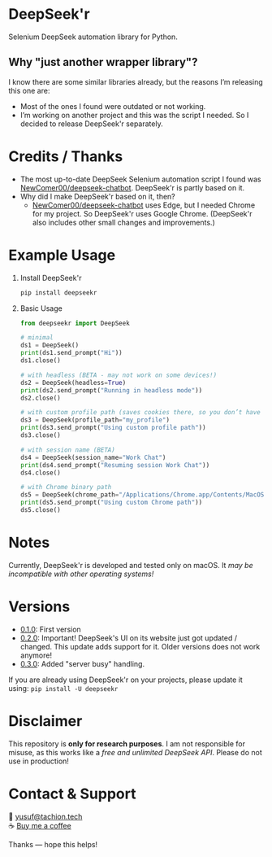 # DeepSeek'r

Selenium DeepSeek automation library for Python.

## Why "just another wrapper library"?

I know there are some similar libraries already, but the reasons I’m releasing this one are:
- Most of the ones I found were outdated or not working.
- I’m working on another project and this was the script I needed. So I decided to release DeepSeek'r separately.

# Credits / Thanks

- The most up-to-date DeepSeek Selenium automation script I found was [NewComer00/deepseek-chatbot](https://github.com/NewComer00/deepseek-chatbot). DeepSeek'r is partly based on it.
- Why did I make DeepSeek'r based on it, then?
	- [NewComer00/deepseek-chatbot](https://github.com/NewComer00/deepseek-chatbot) uses Edge, but I needed Chrome for my project. So DeepSeek'r uses Google Chrome. (DeepSeek'r also includes other small changes and improvements.)

# Example Usage

1. Install DeepSeek'r  
	```bash
	pip install deepseekr
	```

2. Basic Usage  
	```python
	from deepseekr import DeepSeek

	# minimal
	ds1 = DeepSeek()
	print(ds1.send_prompt("Hi"))
	ds1.close()

	# with headless (BETA - may not work on some devices!)
	ds2 = DeepSeek(headless=True)
	print(ds2.send_prompt("Running in headless mode"))
	ds2.close()

	# with custom profile path (saves cookies there, so you don’t have to log in again)
	ds3 = DeepSeek(profile_path="my_profile")
	print(ds3.send_prompt("Using custom profile path"))
	ds3.close()

	# with session name (BETA)
	ds4 = DeepSeek(session_name="Work Chat")
	print(ds4.send_prompt("Resuming session Work Chat"))
	ds4.close()

	# with Chrome binary path
	ds5 = DeepSeek(chrome_path="/Applications/Chrome.app/Contents/MacOS/Google Chrome")
	print(ds5.send_prompt("Using custom Chrome path"))
	ds5.close()
	```

# Notes

Currently, DeepSeek'r is developed and tested only on macOS. It *may be incompatible with other operating systems!*

# Versions
- [0.1.0](https://pypi.org/project/deepseekr/0.1.0/): First version
- [0.2.0](https://pypi.org/project/deepseekr/0.2.0/): Important! DeepSeek's UI on its website just got updated / changed. This update adds support for it. Older versions does not work anymore!
- [0.3.0](https://pypi.org/project/deepseekr/0.3.0/): Added "server busy" handling.

If you are already using DeepSeek'r on your projects, please update it using:
`pip install -U deepseekr`

# Disclaimer

This repository is **only for research purposes**. I am not responsible for misuse, as this works like a *free and unlimited DeepSeek API*. Please do not use in production!

# Contact & Support

📧 [yusuf@tachion.tech](mailto:yusuf@tachion.tech)  
☕ [Buy me a coffee](https://buymeacoffee.com/myusuf)

Thanks — hope this helps!

